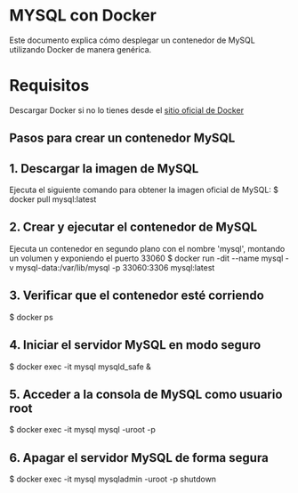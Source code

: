 # MYSQL con Docker
Este documento explica cómo desplegar un contenedor de MySQL utilizando Docker de manera genérica.

# Requisitos
Descargar Docker si no lo tienes desde el [sitio oficial de Docker](http://docker.com/products/docker-desktop/ )

## Pasos para crear un contenedor MySQL

## 1. Descargar la imagen de MySQL
Ejecuta el siguiente comando para obtener la imagen oficial de MySQL:
$ docker pull mysql:latest

## 2. Crear y ejecutar el contenedor de MySQL
Ejecuta un contenedor en segundo plano con el nombre 'mysql', montando un volumen y exponiendo el puerto 33060
$ docker run -dit --name mysql -v mysql-data:/var/lib/mysql -p 33060:3306 mysql:latest

## 3. Verificar que el contenedor esté corriendo
$ docker ps

## 4. Iniciar el servidor MySQL en modo seguro
$ docker exec -it mysql mysqld_safe &

## 5. Acceder a la consola de MySQL como usuario root
$ docker exec -it mysql mysql -uroot -p

## 6. Apagar el servidor MySQL de forma segura
$ docker exec -it mysql mysqladmin -uroot -p shutdown
